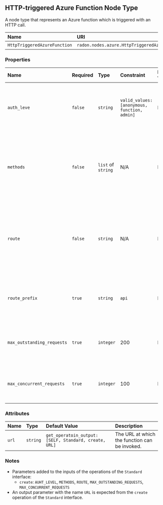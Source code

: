 ## HTTP-triggered Azure Function Node Type

A node type that represents an Azure function which is triggered with an HTTP call.

| Name | URI | Version | Derived From |
|:---- |:--- |:------- |:------------ |
| `HttpTriggeredAzureFunction` | `radon.nodes.azure.HttpTriggeredAzureFunction` | 1.0.0 | `radon.nodes.azure.AzureFunction` |

### Properties

| Name | Required | Type | Constraint | Default Value | Description |
|:---- |:-------- |:---- |:---------- |:------------- |:----------- |
|`auth_leve`| `false` | `string` | `valid_values: [anonymous, function, admin]` | N/A | Determines what keys, if any, need to be present on the request in order to invoke the function.|
|`methods`| `false` | `list` of `string` | N/A | N/A | An array of the HTTP methods to which the function responds. If not specified, the function responds to all HTTP methods. |
|`route` | `false` | `string` | N/A | N/A | Defines the route template, controlling to which request URLs your function responds. The default value if none is provided is `function_name`.|
|`route_prefix` | `true` | `string` | `api` | N/A | The route prefix that applies to all routes. Use an empty string to remove the default prefix. |
|`max_outstanding_requests` | `true` | `integer` | 200 | N/A | The maximum number of outstanding requests that are held at any given time. |
|`max_concurrent_requests` | `true` | `integer` | 100 | N/A | The maximum number of http functions that will be executed in parallel.  |

### Attributes

| Name | Type | Default Value | Description |
|:---- |:---- |:------------- |:----------- |
|`url`| `string` | `get_operatoin_output: [SELF, Standard, create, URL]` | The URL at which the function can be invoked. |

### Notes

* Parameters added to the inputs of the operations of the `Standard` interface:
    * `create`: `AUHT_LEVEL`, `METHODS`, `ROUTE`, `MAX_OUTSTANDING_REQUESTS`, `MAX_CONCURRENT_REQUESTS`
* An output parameter with the name `URL` is expected from the `create` operation of the `Standard` interface.
